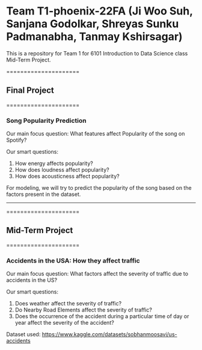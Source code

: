 # Team T1-phoenix-22FA (Ji Woo Suh, Sanjana Godolkar, Shreyas Sunku Padmanabha, Tanmay Kshirsagar)

This is a repository for Team 1 for 6101 Introduction to Data Science class Mid-Term Project. 

=====================
## Final Project
=====================

### Song Popularity Prediction

Our main focus question: What features affect Popularity of the song on Spotify?

Our smart questions:
1) How energy affects popularity?
2) How does loudness affect popularity?
3) How does acousticness affect popularity?

For modeling, we will try to predict the popularity of the song based on the factors present in the dataset.

---------------------
=====================
## Mid-Term Project
=====================

### Accidents in the USA: How they affect traffic 

Our main focus question: What factors affect the severity of traffic due to accidents in the US?

Our smart questions:
1) Does weather affect the severity of traffic?
2) Do Nearby Road Elements affect the severity of traffic?
3) Does the occurrence of the accident during a particular time of day or year affect the severity of the accident?

Dataset used: https://www.kaggle.com/datasets/sobhanmoosavi/us-accidents
